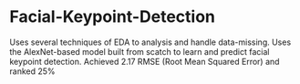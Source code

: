# Facial-Keypoint-Detection
Uses several techniques of EDA to analysis and handle data-missing. Uses the AlexNet-based model built from scatch to learn and predict facial keypoint detection. Achieved 2.17 RMSE (Root Mean Squared Error) and ranked 25%
